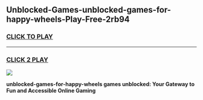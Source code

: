
## Unblocked-Games-unblocked-games-for-happy-wheels-Play-Free-2rb94
<h3>
<a href="https://premium76.site?title=unblocked-games-for-happy-wheels&ref=20A">CLICK TO PLAY</a></h3>
<hr>

<h3>
<a href="https://premium76.site?title=unblocked-games-for-happy-wheels&ref=20A">CLICK 2 PLAY</a>
  
</h3>

<a href="https://premium76.site?title=unblocked-games-for-happy-wheels&ref=20A"><img src="https://clearcache.store/games.png"></a>


**unblocked-games-for-happy-wheels games unblocked: Your Gateway to Fun and Accessible Online Gaming**
